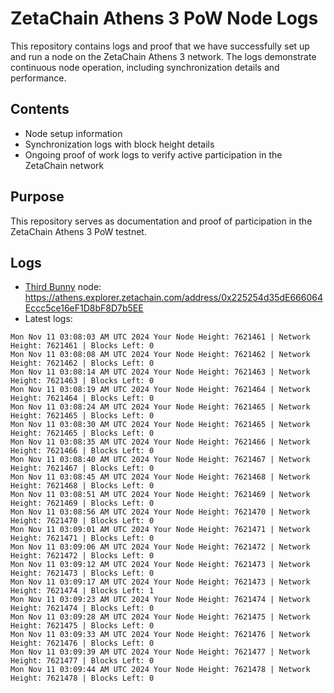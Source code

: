 # ZetaChain Athens 3 PoW Node Logs
This repository contains logs and proof that we have successfully set up and run a node on the ZetaChain Athens 3 network. The logs demonstrate continuous node operation, including synchronization details and performance.

## Contents
- Node setup information
- Synchronization logs with block height details
- Ongoing proof of work logs to verify active participation in the ZetaChain network

## Purpose
This repository serves as documentation and proof of participation in the ZetaChain Athens 3 PoW testnet.

## Logs

- [Third Bunny](https://thirdbunny.xyz/) node: https://athens.explorer.zetachain.com/address/0x225254d35dE666064Eccc5ce16eF1D8bF8D7b5EE
- Latest logs:
```
Mon Nov 11 03:08:03 AM UTC 2024 Your Node Height: 7621461 | Network Height: 7621461 | Blocks Left: 0
Mon Nov 11 03:08:08 AM UTC 2024 Your Node Height: 7621462 | Network Height: 7621462 | Blocks Left: 0
Mon Nov 11 03:08:14 AM UTC 2024 Your Node Height: 7621463 | Network Height: 7621463 | Blocks Left: 0
Mon Nov 11 03:08:19 AM UTC 2024 Your Node Height: 7621464 | Network Height: 7621464 | Blocks Left: 0
Mon Nov 11 03:08:24 AM UTC 2024 Your Node Height: 7621465 | Network Height: 7621465 | Blocks Left: 0
Mon Nov 11 03:08:30 AM UTC 2024 Your Node Height: 7621465 | Network Height: 7621465 | Blocks Left: 0
Mon Nov 11 03:08:35 AM UTC 2024 Your Node Height: 7621466 | Network Height: 7621466 | Blocks Left: 0
Mon Nov 11 03:08:40 AM UTC 2024 Your Node Height: 7621467 | Network Height: 7621467 | Blocks Left: 0
Mon Nov 11 03:08:45 AM UTC 2024 Your Node Height: 7621468 | Network Height: 7621468 | Blocks Left: 0
Mon Nov 11 03:08:51 AM UTC 2024 Your Node Height: 7621469 | Network Height: 7621469 | Blocks Left: 0
Mon Nov 11 03:08:56 AM UTC 2024 Your Node Height: 7621470 | Network Height: 7621470 | Blocks Left: 0
Mon Nov 11 03:09:01 AM UTC 2024 Your Node Height: 7621471 | Network Height: 7621471 | Blocks Left: 0
Mon Nov 11 03:09:06 AM UTC 2024 Your Node Height: 7621472 | Network Height: 7621472 | Blocks Left: 0
Mon Nov 11 03:09:12 AM UTC 2024 Your Node Height: 7621473 | Network Height: 7621473 | Blocks Left: 0
Mon Nov 11 03:09:17 AM UTC 2024 Your Node Height: 7621473 | Network Height: 7621474 | Blocks Left: 1
Mon Nov 11 03:09:23 AM UTC 2024 Your Node Height: 7621474 | Network Height: 7621474 | Blocks Left: 0
Mon Nov 11 03:09:28 AM UTC 2024 Your Node Height: 7621475 | Network Height: 7621475 | Blocks Left: 0
Mon Nov 11 03:09:33 AM UTC 2024 Your Node Height: 7621476 | Network Height: 7621476 | Blocks Left: 0
Mon Nov 11 03:09:39 AM UTC 2024 Your Node Height: 7621477 | Network Height: 7621477 | Blocks Left: 0
Mon Nov 11 03:09:44 AM UTC 2024 Your Node Height: 7621478 | Network Height: 7621478 | Blocks Left: 0
```
